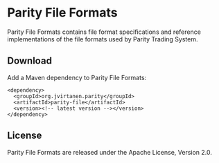 Parity File Formats
===================

Parity File Formats contains file format specifications and reference
implementations of the file formats used by Parity Trading System.


Download
--------

Add a Maven dependency to Parity File Formats:

    <dependency>
      <groupId>org.jvirtanen.parity</groupId>
      <artifactId>parity-file</artifactId>
      <version><!-- latest version --></version>
    </dependency>


License
-------

Parity File Formats are released under the Apache License, Version 2.0.
